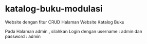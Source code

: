 # katalog-buku-modulasi
Website dengan fitur CRUD Halaman Website Katalog Buku


Pada Halaman admin , silahkan Login dengan username : admin dan password : admin
